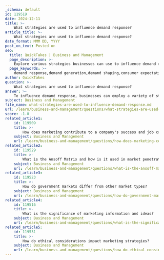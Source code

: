 ```yaml
---
_schema: default
id: 119519
date: 2024-12-11
title: >-
    What strategies are used to influence demand response?
article_title: >-
    What strategies are used to influence demand response?
date_format: MMM DD, YYYY
post_on_text: Posted on
seo:
  title: QuickTakes | Business and Management
  page_description: >-
    Explore various strategies businesses can use to influence demand response, including demand generation, shaping, consumer expectations management, customer engagement, flexible management, and contingency planning.
  page_keywords: >-
    demand response,demand generation,demand shaping,consumer expectations,customer engagement,flexible demand management,contingency planning,marketing strategies
author: QuickTakes
question: >-
    What strategies are used to influence demand response?
answer: >-
    To influence demand response, businesses can employ a variety of strategies that focus on understanding and shaping customer behavior. Here are some key strategies:\n\n1. **Demand Generation**: This holistic marketing approach aims to create long-term customer interest and engagement through multi-channel marketing campaigns. It includes methods such as content marketing, email marketing, social media marketing, search engine optimization (SEO), webinars, and events. By reaching potential customers at different stages of the buying process, businesses can effectively influence demand.\n\n2. **Demand Shaping**: This strategy involves proactive efforts to influence customer demand patterns to align better with supply chain capabilities. Techniques include adjusting pricing, offering promotions, suggesting product substitutions, and launching targeted marketing campaigns. By modifying consumer behavior through these means, businesses can manage demand more effectively.\n\n3. **Consumer Expectations Management**: Understanding and influencing consumer expectations about future changes in price, availability, or product quality can significantly impact present demand. For instance, if consumers anticipate a price increase, they may increase their current demand to take advantage of existing prices.\n\n4. **Responsive Customer Engagement**: Actively engaging with customers, especially in response to their comments or questions, can enhance brand perception and influence demand. Quick and effective responses to negative feedback can turn dissatisfied customers into loyal ones, thereby positively impacting demand.\n\n5. **Flexible Demand Management**: This involves creating adaptable plans to handle expected demand by adjusting operations, marketing tactics, or product offerings as needed. By forecasting customer demand accurately and aligning supply chain operations, businesses can ensure that products or services are available when and where customers need them.\n\n6. **Contingency Planning**: Developing robust contingency plans allows businesses to prepare for unexpected changes in demand. What-if exercises can help companies understand potential impacts on inventory levels and production schedules, ensuring they can respond effectively to fluctuations in demand.\n\nBy implementing these strategies, businesses can create a more responsive and effective demand management system, ultimately leading to improved customer satisfaction and business growth.
subject: Business and Management
file_name: what-strategies-are-used-to-influence-demand-response.md
url: /learn/business-and-management/questions/what-strategies-are-used-to-influence-demand-response
score: -1.0
related_article1:
    id: 119509
    title: >-
        How does marketing contribute to a company's success and job creation?
    subject: Business and Management
    url: /learn/business-and-management/questions/how-does-marketing-contribute-to-a-companys-success-and-job-creation
related_article2:
    id: 119529
    title: >-
        What is the Ansoff Matrix and how is it used in market penetration analysis?
    subject: Business and Management
    url: /learn/business-and-management/questions/what-is-the-ansoff-matrix-and-how-is-it-used-in-market-penetration-analysis
related_article3:
    id: 119523
    title: >-
        How do government markets differ from other market types?
    subject: Business and Management
    url: /learn/business-and-management/questions/how-do-government-markets-differ-from-other-market-types
related_article4:
    id: 119516
    title: >-
        What is the significance of marketing information and ideas?
    subject: Business and Management
    url: /learn/business-and-management/questions/what-is-the-significance-of-marketing-information-and-ideas
related_article5:
    id: 119531
    title: >-
        How do ethical considerations impact marketing strategies?
    subject: Business and Management
    url: /learn/business-and-management/questions/how-do-ethical-considerations-impact-marketing-strategies
---
```


&nbsp;